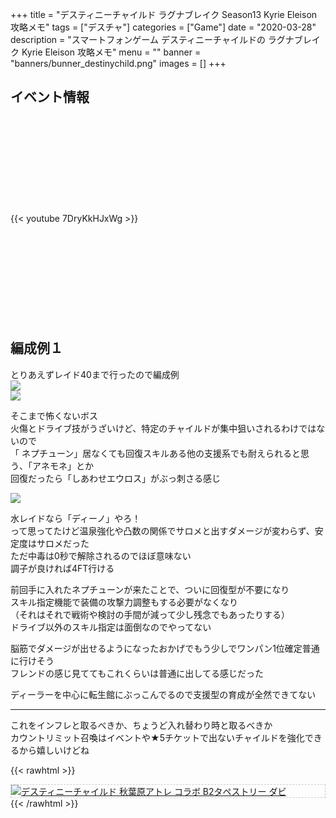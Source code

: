 +++
title = "デスティニーチャイルド ラグナブレイク Season13 Kyrie Eleison 攻略メモ"
tags = ["デスチャ"]
categories = ["Game"]
date = "2020-03-28"
description = "スマートフォンゲーム デスティニーチャイルドの ラグナブレイク Kyrie Eleison 攻略メモ"
menu = ""
banner = "banners/bunner_destinychild.png"
images = []
+++

<!--more-->

## イベント情報
<div class="iframely-embed"><div class="iframely-responsive" style="height: 140px; padding-bottom: 0;"><a href="http://blog.destiny-child.jp/archives/23991960.html" data-iframely-url="//cdn.iframe.ly/6jwjIou?iframe=card-small"></a></div></div><script async src="//cdn.iframe.ly/embed.js" charset="utf-8"></script>  

{{< youtube 7DryKkHJxWg >}}

<div class="iframely-embed"><div class="iframely-responsive" style="height: 140px; padding-bottom: 0;"><a href="http://blog.destiny-child.jp/archives/23821205.html" data-iframely-url="//cdn.iframe.ly/vd6iKVC?iframe=card-small"></a></div></div><script async src="//cdn.iframe.ly/embed.js" charset="utf-8"></script>  

## 編成例１
とりあえずレイド40まで行ったので編成例  
<img src="/images/2020/destiny-child-lb/lb13-3.png" />  
<img src="/images/2020/destiny-child-lb/lb13-1.png" />  

そこまで怖くないボス  
火傷とドライブ技がうざいけど、特定のチャイルドが集中狙いされるわけではないので  
「  ネプチューン」居なくても回復スキルある他の支援系でも耐えられると思う、「アネモネ」とか  
回復だったら「しあわせエウロス」がぶっ刺さる感じ  

<img src="/images/2020/destiny-child-lb/lb13-2.png" />  

水レイドなら「ディーノ」やろ！  
って思ってたけど温泉強化や凸数の関係でサロメと出すダメージが変わらず、安定度はサロメだった  
ただ中毒は0秒で解除されるのでほぼ意味ない  
調子が良ければ4FT行ける  

前回手に入れたネプチューンが来たことで、ついに回復型が不要になり  
スキル指定機能で装備の攻撃力調整もする必要がなくなり  
（それはそれで戦術や検討の手間が減って少し残念でもあったりする）  
ドライブ以外のスキル指定は面倒なのでやってない  

脳筋でダメージが出せるようになったおかげでもう少しでワンパン1位確定普通に行けそう  
フレンドの感じ見ててもこれくらいは普通に出してる感じだった  

ディーラーを中心に転生館にぶっこんでるので支援型の育成が全然できてない  


---
これをインフレと取るべきか、ちょうど入れ替わり時と取るべきか  
カウントリミット召喚はイベントや★5チケットで出ないチャイルドを強化できるから嬉しいけどね  

{{< rawhtml >}}
<div style="border: dashed 1px #ccc;">
<a href="http://www.amazon.co.jp/exec/obidos/ASIN/B07H3319GX/sinokyoufu-22/ref=nosim/" name="amazletlink" target="_blank"><img src="https://images-fe.ssl-images-amazon.com/images/I/51MxXwUpZWL._SL160_.jpg" alt="デスティニーチャイルド 秋葉原アトレ コラボ B2タペストリー ダビ" style="border: none;" /></a>
</div>
{{< /rawhtml >}}
